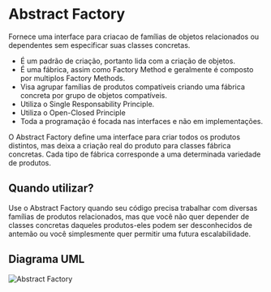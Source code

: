 # Abstract Factory

Fornece uma interface para criacao de famílias de objetos relacionados ou dependentes sem especificar suas classes concretas.

* É um padrão de criação, portanto lida com a criação de objetos.
* É uma fábrica, assim como Factory Method e geralmente é composto por multiplos Factory Methods.
* Visa agrupar famílias de produtos compatíveis criando uma fábrica concreta por grupo de objetos compatíveis.
* Utiliza o Single Responsability Principle.
* Utiliza o Open-Closed Principle
* Toda a programação é focada nas interfaces e não em implementações.

O Abstract Factory define uma interface para criar todos os produtos distintos, mas deixa a criação real do produto para classes fábrica concretas. Cada tipo de fábrica corresponde a uma determinada variedade de produtos.

## Quando utilizar?
Use o Abstract Factory quando seu código precisa trabalhar com diversas famílias de produtos relacionados, mas que você não quer depender de classes concretas daqueles produtos-eles podem ser desconhecidos de antemão ou você simplesmente quer permitir uma futura escalabilidade.

## Diagrama UML
![Abstract Factory](https://github.com/akiwnl/design-pattern/assets/83625654/737cc863-bcdd-43d4-b441-37efb6337112)





<!-- https://refactoring.guru/pt-br/design-patterns/abstract-factory/cpp/example -->